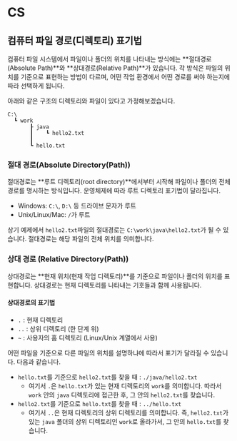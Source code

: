 # CS
## 컴퓨터 파일 경로(디렉토리) 표기법
컴퓨터 파일 시스템에서 파일이나 폴더의 위치를 나타내는 방식에는 **절대경로(Absolute Path)**와 **상대경로(Relative Path)**가 있습니다. 각 방식은 파일의 위치를 기준으로 표현하는 방법이 다르며, 어떤 작업 환경에서 어떤 경로를 써야 하는지에 따라 선택하게 됩니다.  

아래와 같은 구조의 디렉토리와 파일이 있다고 가정해보겠습니다.

```text
C:\
  ┗ work
       ┠ java
       ┃    ┗ hello2.txt
       ┃
       ┗ hello.txt
```


### 절대 경로(Absolute Directory(Path))
절대경로는 **루트 디렉토리(root directory)**에서부터 시작해 파일이나 폴더의 전체 경로를 명시하는 방식입니다. 운영체제에 따라 루트 디렉토리 표기법이 달라집니다.  

- Windows: `C:\`, `D:\` 등 드라이브 문자가 루트
- Unix/Linux/Mac: `/`가 루트

상기 예제에서 `hello2.txt`파일의 절대경로는 `C:\work\java\hello2.txt`가 될 수 있습니다. 절대경로는 해당 파일의 전체 위치를 의미합니다.

### 상대 경로 (Relative Directory(Path))
상대경로는 **현재 위치(현재 작업 디렉토리)**를 기준으로 파일이나 폴더의 위치를 표현합니다. 상대경로는 현재 디렉토리를 나타내는 기호들과 함께 사용됩니다.  

#### 상대경로의 표기법
- `.` : 현재 디렉토리
- `..` : 상위 디렉토리 (한 단계 위)
- `~` : 사용자의 홈 디렉토리 (Linux/Unix 계열에서 사용)

어떤 파일을 기준으로 다른 파일의 위치를 설명하냐에 따라서 표기가 달라질 수 있습니다. 다음과 같습니다.  

- `hello.txt`를 기준으로 `hello2.txt`를 찾을 때 : `./java/hello2.txt`
  - 여기서 `.`은 `hello.txt`가 있는 현재 디렉토리의 `work`를 의미합니다. 따라서 `work` 안의 `java` 디렉토리에 접근한 후, 그 안의 `hello2.txt`를 찾습니다. 
- `hello2.txt`를 기준으로 `hello.txt`를 찾을 때 : `../hello.txt`
  - 여기서 `..`은 현재 디렉토리의 상위 디렉토리를 의미합니다. 즉, `hello2.txt`가 있는 `java` 폴더의 상위 디렉토리인 `work`로 올라가서, 그 안의 `hello.txt`를 찾습니다.

